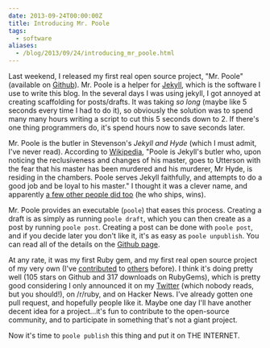 ```yaml
---
date: 2013-09-24T00:00:00Z
title: Introducing Mr. Poole
tags:
  - software
aliases:
  - /blog/2013/09/24/introducing_mr_poole.html
---
```


Last weekend, I released my first real open source project, "Mr. Poole"
(available on [Github](https://github.com/mmcclimon/mrpoole)). Mr. Poole is a
helper for [Jekyll](http://jekyllrb.com), which is the software I use to write
this blog. In the several days I was using jekyll, I got annoyed at creating
scaffolding for posts/drafts. It was taking *so long* (maybe like 5 seconds
every time I had to do it), so obviously the solution was to spend many many
hours writing a script to cut this 5 seconds down to 2. If there's one thing
programmers do, it's spend hours now to save seconds later.

Mr. Poole is the butler in Stevenson's _Jekyll and Hyde_ (which I must admit,
I've never read). According to
[Wikipedia](http://en.wikipedia.org/wiki/Jekyll_and_hyde), "Poole is Jekyll's
butler who, upon noticing the reclusiveness and changes of his master, goes to
Utterson with the fear that his master has been murdered and his murderer, Mr
Hyde, is residing in the chambers. Poole serves Jekyll faithfully, and
attempts to do a good job and be loyal to his master." I thought it was a
clever name, and apparently [a few other people did
too](https://news.ycombinator.com/item?id=6426527) (he who ships, wins).

Mr. Poole provides an executable (`poole`) that eases this process. Creating a
draft is as simply as running `poole draft`, which you can then create as a
post by running `poole post`. Creating a post can be done with `poole post`,
and if you decide later you don't like it, it's as easy as `poole unpublish`.
You can read all of the details on the
[Github page](https://github.com/mmcclimon/mrpoole).

At any rate, it was my first Ruby gem, and my first real open source project
of my very own (I've [contributed](http://github.com/petdance/ack2) to
[others](http://github.com/michelf/php-markdown) before). I think it's doing
pretty well (105 stars on Github and 317 downloads on RubyGems), which is
pretty good considering I only announced it on my
[Twitter](http://twitter.com/mmcclimon) (which nobody reads, but you should!),
on /r/ruby, and on Hacker News. I've already gotten one pull request, and
hopefully people like it. Maybe one day I'll have another decent idea for a
project...it's fun to contribute to the open-source community, and to
participate in something that's not a giant project.

Now it's time to `poole publish` this thing and put it on THE INTERNET.
